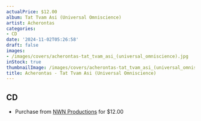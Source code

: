 ```yaml
---
actualPrice: $12.00
album: Tat Tvam Asi (Universal Omniscience)
artist: Acherontas
categories:
- CD
date: '2024-11-02T05:26:58'
draft: false
images:
- /images/covers/acherontas-tat_tvam_asi_(universal_omniscience).jpg
inStock: true
thumbnailImage: /images/covers/acherontas-tat_tvam_asi_(universal_omniscience)-thumb.jpg
title: Acherontas - Tat Tvam Asi (Universal Omniscience)
---
```


## CD
* Purchase from [NWN Productions](http://shop.nwnprod.com/index.php?route=product/product&path=93&product_id=53431&sort=pd.name&order=ASC) for $12.00
